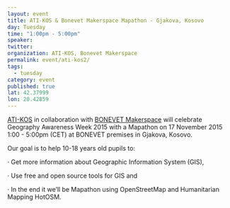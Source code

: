 ```yaml
---
layout: event
title: ATI-KOS & Bonevet Makerspace Mapathon - Gjakova, Kosovo
day: Tuesday
time: "1:00pm - 5:00pm"
speaker: 
twitter: 
organization: ATI-KOS, Bonevet Makerspace
permalink: event/ati-kos2/
tags: 
  - tuesday
category: event
published: true
lat: 42.37999
lon: 20.42859
---
```


[ATI-KOS](www.ati-kos.com) in collaboration with [BONEVET Makerspace](www.bonevet.org) will celebrate Geography Awareness Week 2015 with a Mapathon on 17 November 2015 1:00 - 5:00pm (CET) at BONEVET premises in Gjakova, Kosovo.

Our goal is to help 10-18 years old pupils to:

·         Get more information about Geographic Information System (GIS),

·         Use free and open source tools for GIS and

·         In the end it we’ll be Mapathon using OpenStreetMap and Humanitarian Mapping HotOSM.
